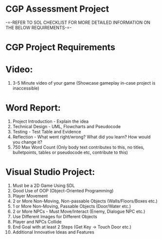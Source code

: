 # CGP Assessment Project
-=-REFER TO SOL CHECKLIST FOR MORE DETAILED INFORMATION ON THE BELOW REQUIREMENTS-=-

# CGP Project Requirements

# Video:
1. 3-5 Minute video of your game (Showcase gameplay in-case project is inaccessible)

# Word Report:
1. Project Introduction - Explain the idea
2. Technical Design - UML, Flowcharts and Pseudocode
3. Testing - Test Table and Evidence
4. Reflection - What went right/wrong? What did you learn? How would you change it?
5. 750 Max Word Count (Only body text contributes to this, no titles, bulletpoints, tables or pseudocode etc, contribute to this)

# Visual Studio Project:
1. Must be a 2D Game Using SDL
2. Good Use of OOP (Object-Oriented Programming)
3. Player Movement
4. 2 or More Non-Moving, Non-passable Objects (Walls/Floors/Boxes etc.)
5. 1 or More Non-Moving, Passable Objects (Door/Water etc.)
6. 2 or More NPCs - Must Move/Interact (Enemy, Dialogue NPC etc.)
7. Use Different Images for Different Objects
8. Player and NPCs Collide
9. End Goal with at least 2 Steps (Get Key -> Touch Door etc.)
10. Additional Innovative Ideas and Features
